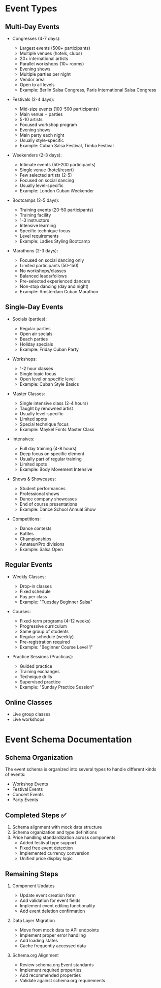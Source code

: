 # Event Types

## Multi-Day Events

- Congresses (4-7 days):

  - Largest events (500+ participants)
  - Multiple venues (hotels, clubs)
  - 20+ international artists
  - Parallel workshops (10+ rooms)
  - Evening shows
  - Multiple parties per night
  - Vendor area
  - Open to all levels
  - Example: Berlin Salsa Congress, Paris International Salsa Congress

- Festivals (2-4 days):

  - Mid-size events (100-500 participants)
  - Main venue + parties
  - 5-10 artists
  - Focused workshop program
  - Evening shows
  - Main party each night
  - Usually style-specific
  - Example: Cuban Salsa Festival, Timba Festival

- Weekenders (2-3 days):

  - Intimate events (50-200 participants)
  - Single venue (hotel/resort)
  - Few selected artists (2-5)
  - Focused on social dancing
  - Usually level-specific
  - Example: London Cuban Weekender

- Bootcamps (2-5 days):

  - Training events (20-50 participants)
  - Training facility
  - 1-3 instructors
  - Intensive learning
  - Specific technique focus
  - Level requirements
  - Example: Ladies Styling Bootcamp

- Marathons (2-3 days):

  - Focused on social dancing only
  - Limited participants (50-150)
  - No workshops/classes
  - Balanced leads/follows
  - Pre-selected experienced dancers
  - Non-stop dancing (day and night)
  - Example: Amsterdam Cuban Marathon

## Single-Day Events

- Socials (parties):

  - Regular parties
  - Open air socials
  - Beach parties
  - Holiday specials
  - Example: Friday Cuban Party

- Workshops:

  - 1-2 hour classes
  - Single topic focus
  - Open level or specific level
  - Example: Cuban Style Basics

- Master Classes:

  - Single intensive class (2-4 hours)
  - Taught by renowned artist
  - Usually level-specific
  - Limited spots
  - Special technique focus
  - Example: Maykel Fonts Master Class

- Intensives:

  - Full day training (4-8 hours)
  - Deep focus on specific element
  - Usually part of regular training
  - Limited spots
  - Example: Body Movement Intensive

- Shows & Showcases:

  - Student performances
  - Professional shows
  - Dance company showcases
  - End of course presentations
  - Example: Dance School Annual Show

- Competitions:

  - Dance contests
  - Battles
  - Championships
  - Amateur/Pro divisions
  - Example: Salsa Open

## Regular Events

- Weekly Classes:

  - Drop-in classes
  - Fixed schedule
  - Pay per class
  - Example: "Tuesday Beginner Salsa"

- Courses:

  - Fixed-term programs (4-12 weeks)
  - Progressive curriculum
  - Same group of students
  - Regular schedule (weekly)
  - Pre-registration required
  - Example: "Beginner Course Level 1"

- Practice Sessions (Practicas):

  - Guided practice
  - Training exchanges
  - Technique drills
  - Supervised practice
  - Example: "Sunday Practice Session"

## Online Classes

- Live group classes
- Live workshops

# Event Schema Documentation

## Schema Organization
The event schema is organized into several types to handle different kinds of events:
- Workshop Events
- Festival Events
- Concert Events
- Party Events

## Completed Steps ✅
1. Schema alignment with mock data structure
2. Schema organization and type definitions
3. Price handling standardization across components
   - Added festival type support
   - Fixed free event detection
   - Implemented currency conversion
   - Unified price display logic

## Remaining Steps
1. Component Updates
   - Update event creation form
   - Add validation for event fields
   - Implement event editing functionality
   - Add event deletion confirmation

2. Data Layer Migration
   - Move from mock data to API endpoints
   - Implement proper error handling
   - Add loading states
   - Cache frequently accessed data

3. Schema.org Alignment
   - Review schema.org Event standards
   - Implement required properties
   - Add recommended properties
   - Validate against schema.org requirements
